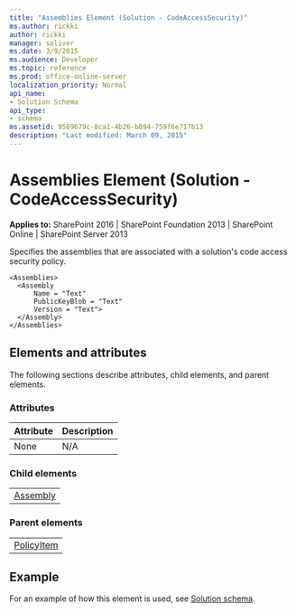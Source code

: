 ```yaml
---
title: "Assemblies Element (Solution - CodeAccessSecurity)"
ms.author: rickki
author: rickki
manager: soliver
ms.date: 3/9/2015
ms.audience: Developer
ms.topic: reference
ms.prod: office-online-server
localization_priority: Normal
api_name:
- Solution Schema
api_type:
- schema
ms.assetid: 9569679c-8ca1-4b26-b894-759f6e717b13
description: "Last modified: March 09, 2015"
---
```


# Assemblies Element (Solution - CodeAccessSecurity)

 
  
 **Applies to:** SharePoint 2016 | SharePoint Foundation 2013 | SharePoint Online | SharePoint Server 2013
  
Specifies the assemblies that are associated with a solution's code access security policy.
  
```
<Assemblies>
  <Assembly
      Name = "Text"
      PublicKeyBlob = "Text"
      Version = "Text">
  </Assembly>
</Assemblies>
```

## Elements and attributes

The following sections describe attributes, child elements, and parent elements.

### Attributes

|**Attribute**|**Description**|
|:-----|:-----|
|None  <br/> |N/A  <br/> |
   
### Child elements

||
|:-----|
|[Assembly](assembly-element-solutioncodeaccesssecurity.md)|
   
### Parent elements

||
|:-----|
|[PolicyItem](policyitem-element-solution.md)|
   
## Example

For an example of how this element is used, see [Solution schema](solution-schema.md).
  

